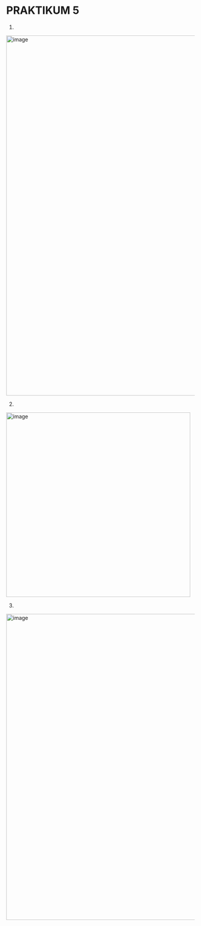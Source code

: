 # PRAKTIKUM 5

1)  
<img width="960" alt="image" src="https://github.com/alexandravoit/ANDMETURVE-2024/assets/145194484/5578c0b3-13a4-4509-aef2-dd5ffe8955b3">

2)  
<img width="492" alt="image" src="https://github.com/alexandravoit/ANDMETURVE-2024/assets/145194484/58c939d5-eb3e-4921-aefe-33fe3e80022f">

3)
<img width="816" alt="image" src="https://github.com/alexandravoit/ANDMETURVE-2024/assets/145194484/66e1bb1f-4254-4e72-ae1a-ce246d4ec390">


